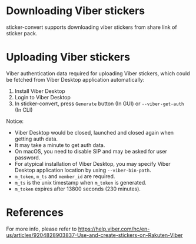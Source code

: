 # Downloading Viber stickers
sticker-convert supports downloading viber stickers from share link of sticker pack.

# Uploading Viber stickers
Viber authentication data required for uploading Viber stickers, which could be fetched
from Viber Desktop application automatically:
1. Install Viber Desktop
2. Login to Viber Desktop
3. In sticker-convert, press `Generate` button (In GUI) or `--viber-get-auth` (In CLI)

Notice:
- Viber Desktop would be closed, launched and closed again when getting auth data.
- It may take a minute to get auth data.
- On macOS, you need to disable SIP and may be asked for user password.
- For atypical installation of Viber Desktop, you may specify Viber Desktop application
location by using `--viber-bin-path`.
- `m_token`, `m_ts` and `member_id` are required.
- `m_ts` is the unix timestamp when `m_token` is generated.
- `m_token` expires after 13800 seconds (230 minutes).

# References
For more info, please refer to https://help.viber.com/hc/en-us/articles/9204828903837-Use-and-create-stickers-on-Rakuten-Viber